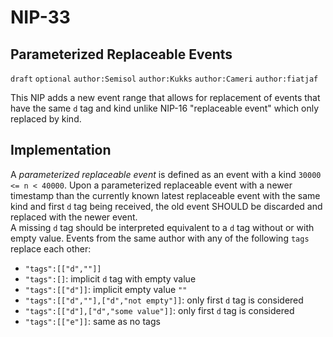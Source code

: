 NIP-33
======

Parameterized Replaceable Events
--------------------------------

`draft` `optional` `author:Semisol` `author:Kukks` `author:Cameri` `author:fiatjaf`

This NIP adds a new event range that allows for replacement of events that have
the same `d` tag and kind unlike NIP-16 "replaceable event" which only replaced
by kind.

Implementation
--------------
A *parameterized replaceable event* is defined as an event with a kind `30000 <= n < 40000`.
Upon a parameterized replaceable event with a newer timestamp than the currently known latest replaceable event with the same kind and first `d` tag being received, the old event SHOULD be discarded and replaced with the newer event.  
A missing `d` tag should be interpreted equivalent to a `d` tag without or with
empty value. Events from the same author with any of the following `tags`
replace each other:

* `"tags":[["d",""]]`
* `"tags":[]`: implicit `d` tag with empty value
* `"tags":[["d"]]`: implicit empty value `""`
* `"tags":[["d",""],["d","not empty"]]`: only first `d` tag is considered
* `"tags":[["d"],["d","some value"]]`: only first `d` tag is considered
* `"tags":[["e"]]`: same as no tags
